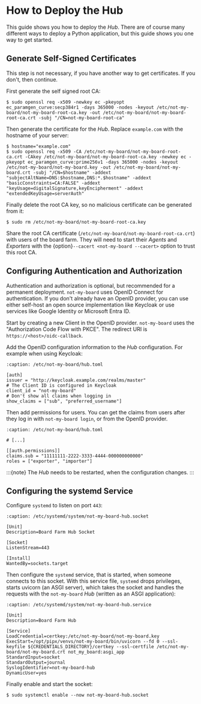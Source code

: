 # How to Deploy the Hub

This guide shows you how to deploy the *Hub*. There are of course many different
ways to deploy a Python application, but this guide shows you one way to get
started.

## Generate Self-Signed Certificates

This step is not necessary, if you have another way to get certificates. If you
don't, then continue.

First generate the self signed root CA:
```console
$ sudo openssl req -x509 -newkey ec -pkeyopt ec_paramgen_curve:secp384r1 -days 365000 -nodes -keyout /etc/not-my-board/not-my-board-root-ca.key -out /etc/not-my-board/not-my-board-root-ca.crt -subj "/CN=not-my-board-root-ca"
```

Then generate the certificate for the *Hub*. Replace `example.com` with the
hostname of your server:
```console
$ hostname="example.com"
$ sudo openssl req -x509 -CA /etc/not-my-board/not-my-board-root-ca.crt -CAkey /etc/not-my-board/not-my-board-root-ca.key -newkey ec -pkeyopt ec_paramgen_curve:prime256v1 -days 365000 -nodes -keyout /etc/not-my-board/not-my-board.key -out /etc/not-my-board/not-my-board.crt -subj "/CN=$hostname" -addext "subjectAltName=DNS:$hostname,DNS:*.$hostname" -addext "basicConstraints=CA:FALSE" -addext "keyUsage=digitalSignature,keyEncipherment" -addext "extendedKeyUsage=serverAuth"
```

Finally delete the root CA key, so no malicious certificate can be generated
from it:
```console
$ sudo rm /etc/not-my-board/not-my-board-root-ca.key
```

Share the root CA certificate (`/etc/not-my-board/not-my-board-root-ca.crt`)
with users of the board farm. They will need to start their *Agents* and
*Exporters* with the {option}`--cacert <not-my-board --cacert>` option to trust
this root CA.

## Configuring Authentication and Authorization

Authentication and authorization is optional, but recommended for a permanent
deployment. `not-my-board` uses OpenID Connect for authentication. If you don't
already have an OpenID provider, you can use either self-host an open source
implementation like Keycloak or use services like Google Identity or Microsoft
Entra ID.

Start by creating a new Client in the OpenID provider. `not-my-board` uses the
"Authorization Code Flow with PKCE". The redirect URI is `https://<host>/oidc-callback`.

Add the OpenID configuration information to the *Hub* configuration. For example
when using Keycloak:

```{code-block} toml
:caption: /etc/not-my-board/hub.toml

[auth]
issuer = "http://keycloak.example.com/realms/master"
# The Client ID is configured in Keycloak
client_id = "not-my-board"
# Don't show all claims when logging in
show_claims = ["sub", "preferred_username"]
```

Then add permissions for users. You can get the claims from users after they log
in with `not-my-board login`, or from the OpenID provider.

```{code-block} toml
:caption: /etc/not-my-board/hub.toml

# [...]

[[auth.permissions]]
claims.sub = "11111111-2222-3333-4444-000000000000"
roles = ["exporter", "importer"]
```

:::{note}
The *Hub* needs to be restarted, when the configuration changes.
:::

## Configuring the systemd Service

Configure `systemd` to listen on port `443`:
```{code-block} systemd
:caption: /etc/systemd/system/not-my-board-hub.socket

[Unit]
Description=Board Farm Hub Socket

[Socket]
ListenStream=443

[Install]
WantedBy=sockets.target
```

Then configure the `systemd` service, that is started, when someone connects to
this socket. With this service file, `systemd` drops privileges, starts uvicorn
(an ASGI server), which takes the socket and handles the requests with the
`not-my-board` *Hub* (written as an ASGI application):
```{code-block} systemd
:caption: /etc/systemd/system/not-my-board-hub.service

[Unit]
Description=Board Farm Hub

[Service]
LoadCredential=certkey:/etc/not-my-board/not-my-board.key
ExecStart=/opt/pipx/venvs/not-my-board/bin/uvicorn --fd 0 --ssl-keyfile ${CREDENTIALS_DIRECTORY}/certkey --ssl-certfile /etc/not-my-board/not-my-board.crt not_my_board:asgi_app
StandardInput=socket
StandardOutput=journal
SyslogIdentifier=not-my-board-hub
DynamicUser=yes
```

Finally enable and start the socket:
```console
$ sudo systemctl enable --now not-my-board-hub.socket
```
